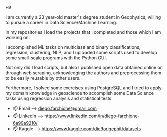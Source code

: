 Hi! 

I am currently a 23 year-old master's degree student in Geophysics, willing to pursue a career in Data Science/Machine Learning.

In my repositories I load the projects that I completed and those which I am working on.

I accomplished ML tasks on multiclass and binary classifications, regression, clustering, NLP; and 
I uploaded some scripts used to develop some small-scale programs with the Python GUI.

Not only did I load scripts, but also I published open data obtained online or through web scraping, acknowledging the authors and preprocessing them to be easily reusable by other users.

Furthermore, I solved some exercises using PostgreSQL and I tried to apply my domain knowledge in geoscience to accomplish some Data Science tasks using regression analysis and statistical tests. 



- 📫 Email --> diego.farchione@gmail.com
- 📫 Linkedin --> https://www.linkedin.com/in/diego-farchione-6a99a9210/
- 📫 Kaggle -->   https://www.kaggle.com/die9origephit/datasets
<!---
Iron486/Iron486 is a ✨ special ✨ repository because its `README.md` (this file) appears on your GitHub profile.
You can click the Preview link to take a look at your changes.
--->
